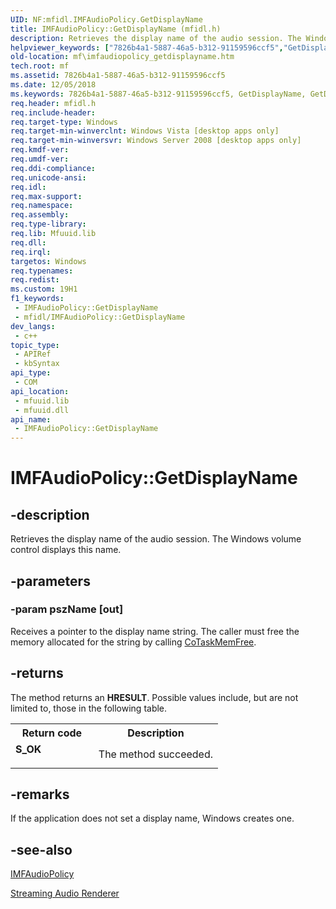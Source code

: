 ```yaml
---
UID: NF:mfidl.IMFAudioPolicy.GetDisplayName
title: IMFAudioPolicy::GetDisplayName (mfidl.h)
description: Retrieves the display name of the audio session. The Windows volume control displays this name.
helpviewer_keywords: ["7826b4a1-5887-46a5-b312-91159596ccf5","GetDisplayName","GetDisplayName method [Media Foundation]","GetDisplayName method [Media Foundation]","IMFAudioPolicy interface","IMFAudioPolicy interface [Media Foundation]","GetDisplayName method","IMFAudioPolicy.GetDisplayName","IMFAudioPolicy::GetDisplayName","mf.imfaudiopolicy_getdisplayname","mfidl/IMFAudioPolicy::GetDisplayName"]
old-location: mf\imfaudiopolicy_getdisplayname.htm
tech.root: mf
ms.assetid: 7826b4a1-5887-46a5-b312-91159596ccf5
ms.date: 12/05/2018
ms.keywords: 7826b4a1-5887-46a5-b312-91159596ccf5, GetDisplayName, GetDisplayName method [Media Foundation], GetDisplayName method [Media Foundation],IMFAudioPolicy interface, IMFAudioPolicy interface [Media Foundation],GetDisplayName method, IMFAudioPolicy.GetDisplayName, IMFAudioPolicy::GetDisplayName, mf.imfaudiopolicy_getdisplayname, mfidl/IMFAudioPolicy::GetDisplayName
req.header: mfidl.h
req.include-header: 
req.target-type: Windows
req.target-min-winverclnt: Windows Vista [desktop apps only]
req.target-min-winversvr: Windows Server 2008 [desktop apps only]
req.kmdf-ver: 
req.umdf-ver: 
req.ddi-compliance: 
req.unicode-ansi: 
req.idl: 
req.max-support: 
req.namespace: 
req.assembly: 
req.type-library: 
req.lib: Mfuuid.lib
req.dll: 
req.irql: 
targetos: Windows
req.typenames: 
req.redist: 
ms.custom: 19H1
f1_keywords:
 - IMFAudioPolicy::GetDisplayName
 - mfidl/IMFAudioPolicy::GetDisplayName
dev_langs:
 - c++
topic_type:
 - APIRef
 - kbSyntax
api_type:
 - COM
api_location:
 - mfuuid.lib
 - mfuuid.dll
api_name:
 - IMFAudioPolicy::GetDisplayName
---
```


# IMFAudioPolicy::GetDisplayName


## -description

Retrieves the display name of the audio session. The Windows volume control displays this name.

## -parameters

### -param pszName [out]

Receives a pointer to the display name string. The caller must free the memory allocated for the string by calling <a href="/windows/desktop/api/combaseapi/nf-combaseapi-cotaskmemfree">CoTaskMemFree</a>.

## -returns

The method returns an <b>HRESULT</b>. Possible values include, but are not limited to, those in the following table.

<table>
<tr>
<th>Return code</th>
<th>Description</th>
</tr>
<tr>
<td width="40%">
<dl>
<dt><b>S_OK</b></dt>
</dl>
</td>
<td width="60%">
The method succeeded.

</td>
</tr>
</table>

## -remarks

If the application does not set a display name, Windows creates one.

## -see-also

<a href="/windows/desktop/api/mfidl/nn-mfidl-imfaudiopolicy">IMFAudioPolicy</a>



<a href="/windows/desktop/medfound/streaming-audio-renderer">Streaming Audio Renderer</a>


